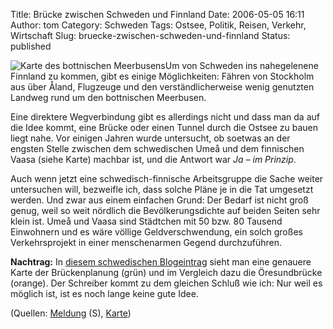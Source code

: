 Title: Brücke zwischen Schweden und Finnland
Date: 2006-05-05 16:11
Author: tom
Category: Schweden
Tags: Ostsee, Politik, Reisen, Verkehr, Wirtschaft
Slug: bruecke-zwischen-schweden-und-finnland
Status: published

![Karte des bottnischen Meerbusens](/pic/brucke.jpg)Um von Schweden ins
nahegelenene Finnland zu kommen, gibt es einige Möglichkeiten: Fähren
von Stockholm aus über Åland, Flugzeuge und den verständlicherweise
wenig genutzten Landweg rund um den bottnischen Meerbusen.

Eine direktere Wegverbindung gibt es allerdings nicht und dass man da
auf die Idee kommt, eine Brücke oder einen Tunnel durch die Ostsee zu
bauen liegt nahe. Vor einigen Jahren wurde untersucht, ob soetwas an der
engsten Stelle zwischen dem schwedischen Umeå und dem finnischen Vaasa
(siehe Karte) machbar ist, und die Antwort war *Ja – im Prinzip*.

Auch wenn jetzt eine schwedisch-finnische Arbeitsgruppe die Sache weiter
untersuchen will, bezweifle ich, dass solche Pläne je in die Tat
umgesetzt werden. Und zwar aus einem einfachen Grund: Der Bedarf ist
nicht groß genug, weil so weit nördlich die Bevölkerungsdichte auf
beiden Seiten sehr klein ist. Umeå und Vaasa sind Städtchen mit 50 bzw.
80 Tausend Einwohnern und es wäre völlige Geldverschwendung, ein solch
großes Verkehrsprojekt in einer menschenarmen Gegend durchzuführen.

**Nachtrag:** In [diesem schwedischen
Blogeintrag](http://jimmyroq.blogspot.com/2006/05/bara-fr-att-det-gr-att-gra.html)
sieht man eine genauere Karte der Brückenplanung (grün) und im Vergleich
dazu die Öresundbrücke (orange). Der Schreiber kommt zu dem gleichen
Schluß wie ich: Nur weil es möglich ist, ist es noch lange keine gute
Idee.

(Quellen:
[Meldung](http://www.svd.se/dynamiskt/inrikes/did_12567729.asp) (S),
[Karte](http://de.wikipedia.org/wiki/Bild:Schweden_topo.jpg))

